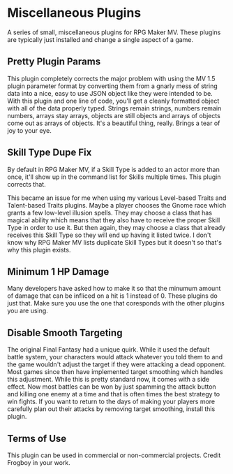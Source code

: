 # Miscellaneous Plugins

A series of small, miscellaneous plugins for RPG Maker MV.  These plugins are typically just installed and change a single aspect of a game.

## Pretty Plugin Params

This plugin completely corrects the major problem with using the MV 1.5 plugin parameter format by converting them from a gnarly mess of string data into a nice, easy to use JSON object like they were intended to be.  With this plugin and one line of code, you'll get a cleanly formatted object with all of the data properly typed.  Strings remain strings, numbers remain numbers, arrays stay arrays, objects are still objects and arrays of objects come out as arrays of objects.  It's a beautiful thing, really. Brings a tear of joy to your eye.

## Skill Type Dupe Fix

By default in RPG Maker MV, if a Skill Type is added to an actor more than once, it'll show up in the command list for Skills multiple times.  This plugin corrects that.

This became an issue for me when using my various Level-based Traits and Talent-based Traits plugins.  Maybe a player chooses the Gnome race which grants a few low-level illusion spells.  They may choose a class that has magical ability which means that they also have to receive the proper Skill Type in order to use it.  But then again, they may choose a class that already receives this Skill Type so they will end up having it listed twice.  I don't know why RPG Maker MV lists duplicate Skill Types but it doesn't so that's why this plugin exists.

## Minimum 1 HP Damage

Many developers have asked how to make it so that the minumum amount of damage that can be infliced on a hit is 1 instead of 0.  These plugins do just that.  Make sure you use the one that coresponds with the other plugins you are using.

## Disable Smooth Targeting

The original Final Fantasy had a unique quirk.  While it used the default battle system, your characters would attack whatever you told them to and the game wouldn't adjust the target if they were attacking a dead opponent.  Most games since then have implemented target smoothing which handles this adjustment.  While this is pretty standard now, it comes with a side effect.  Now most battles can be won by just spamming the attack button and killing one enemy at a time and that is often times the best strategy to win fights.  If you want to return to the days of making your players more carefully plan out their attacks by removing target smoothing, install this plugin.

## Terms of Use

This plugin can be used in commercial or non-commercial projects.
Credit Frogboy in your work.
